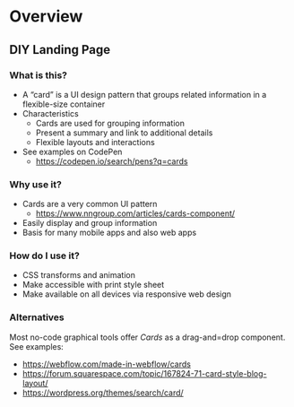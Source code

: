 # Overview

## DIY Landing Page

### What is this?

* &#x20;A “card” is a UI design pattern that groups related information in a flexible-size container
* Characteristics
  * Cards are used for grouping information
  * Present a summary and link to additional details
  * Flexible layouts and interactions
* See examples on CodePen
  * https://codepen.io/search/pens?q=cards

### Why use it?

* Cards are a very common UI pattern
  * https://www.nngroup.com/articles/cards-component/
* Easily display and group information
* Basis for many mobile apps and also web apps

### How do I use it?

* CSS transforms and animation
* Make accessible with print style sheet
* Make available on all devices via responsive web design

### Alternatives

Most no-code graphical tools offer _Cards_ as a drag-and=drop component. See examples:

* https://webflow.com/made-in-webflow/cards
* https://forum.squarespace.com/topic/167824-71-card-style-blog-layout/
* https://wordpress.org/themes/search/card/
